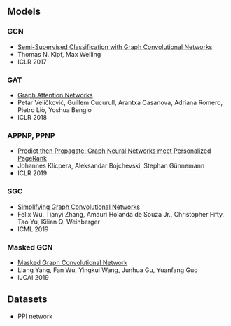 ## Models
### GCN
- [Semi-Supervised Classification with Graph Convolutional Networks](https://arxiv.org/abs/1609.02907)
- Thomas N. Kipf, Max Welling
- ICLR 2017

### GAT
- [Graph Attention Networks](https://arxiv.org/abs/1710.10903)
- Petar Veličković, Guillem Cucurull, Arantxa Casanova, Adriana Romero, Pietro Liò, Yoshua Bengio
- ICLR 2018

### APPNP, PPNP
- [Predict then Propagate: Graph Neural Networks meet Personalized PageRank](https://arxiv.org/abs/1810.05997)
- Johannes Klicpera, Aleksandar Bojchevski, Stephan Günnemann
- ICLR 2019

### SGC
- [Simplifying Graph Convolutional Networks](https://arxiv.org/abs/1902.07153)
- Felix Wu, Tianyi Zhang, Amauri Holanda de Souza Jr., Christopher Fifty, Tao Yu, Kilian Q. Weinberger
- ICML 2019

### Masked GCN
- [Masked Graph Convolutional Network](https://www.ijcai.org/Proceedings/2019/565)
- Liang Yang, Fan Wu, Yingkui Wang, Junhua Gu, Yuanfang Guo
- IJCAI 2019

## Datasets
- PPI network
